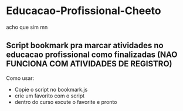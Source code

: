 # Educacao-Profissional-Cheeto
acho que sim mn
## Script bookmark pra marcar atividades no educacao profissional como finalizadas (NAO FUNCIONA COM ATIVIDADES DE REGISTRO)
Como usar:
 - Copie o script no bookmark.js
 - crie um favorito com o script
 - dentro do curso excute o favorite e pronto
